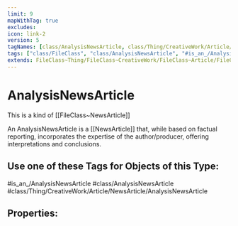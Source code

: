 ```yaml
---
limit: 9
mapWithTag: true
excludes:
icon: link-2
version: 5
tagNames: [class/AnalysisNewsArticle, class/Thing/CreativeWork/Article/NewsArticle/AnalysisNewsArticle, is_an_/AnalysisNewsArticle, schema-org/AnalysisNewsArticle]
tags: ["class/FileClass", "class/AnalysisNewsArticle", "#is_an_/AnalysisNewsArticle", "class/Thing/CreativeWork/Article/NewsArticle/AnalysisNewsArticle"]
extends: FileClass~Thing/FileClass~CreativeWork/FileClass~Article/FileClass~NewsArticle
---
```


# AnalysisNewsArticle
This is a kind of [[FileClass~NewsArticle]]

An AnalysisNewsArticle is a [[NewsArticle]] that, while based on factual reporting, incorporates the expertise of the author/producer, offering interpretations and conclusions.


## Use one of these Tags for Objects of this Type:

#is_an_/AnalysisNewsArticle
#class/AnalysisNewsArticle
#class/Thing/CreativeWork/Article/NewsArticle/AnalysisNewsArticle

## Properties:


